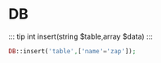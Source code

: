 # DB


::: tip
int insert(string $table,array $data)
:::

```php
DB::insert('table',['name'='zap']);
```